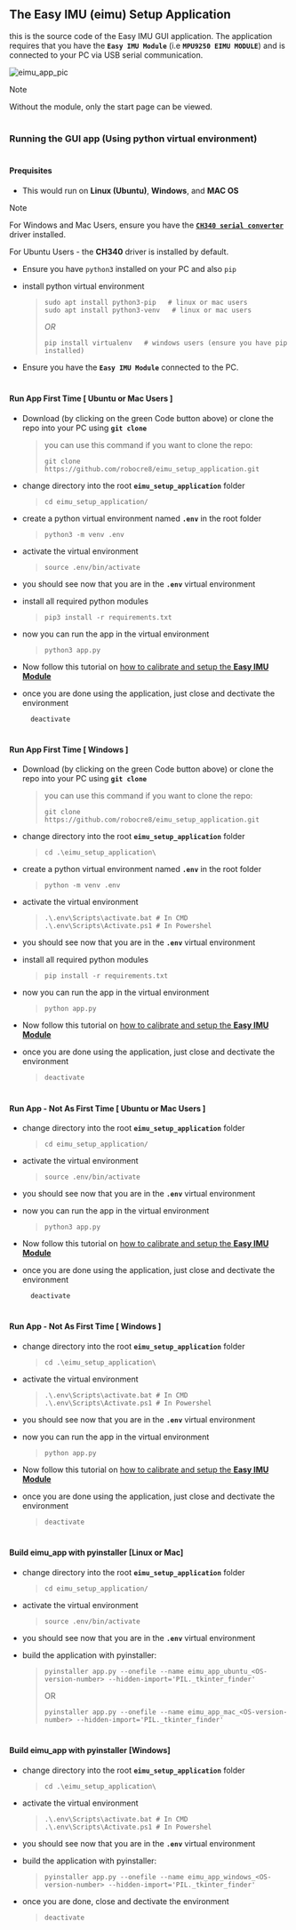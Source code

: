 ## The Easy IMU (eimu) Setup Application
this is the source code of the Easy IMU GUI application. The application requires that you have the **`Easy IMU Module`** (i.e **`MPU9250 EIMU MODULE`**) and is connected to your PC via USB serial communication. 

![eimu_app_pic](https://github.com/user-attachments/assets/49298cc7-6ff2-4856-9e1e-e013d26c66fd)

> [!NOTE]  
> Without the module, only the start page can be viewed.

#

### Running the GUI app (Using python virtual environment)

#

#### Prequisites
- This would run on **Linux (Ubuntu)**, **Windows**, and **MAC OS**

> [!NOTE]  
> For Windows and Mac Users, ensure you have the [**`CH340 serial converter`**](https://sparks.gogo.co.nz/ch340.html?srsltid=AfmBOooJ45evOXTZdp96-_eI1A2xCokPqFyJm0e_Ybx6LOwyY0qJ5Uux) driver installed.
>
> For Ubuntu Users - the **CH340** driver is installed by default.

- Ensure you have `python3` installed on your PC and also `pip`

- install python virtual environment
  > ```shell
  > sudo apt install python3-pip   # linux or mac users
  > sudo apt install python3-venv   # linux or mac users
  > ```
  > *OR*
  > ```shell
  > pip install virtualenv   # windows users (ensure you have pip installed)
  > ```
  
- Ensure you have the **`Easy IMU Module`** connected to the PC.

#

#### Run App First Time [ Ubuntu or Mac Users ]
- Download (by clicking on the green Code button above) or clone the repo into your PC using **`git clone`**
  > you can use this command if you want to clone the repo:
  >
  > ```shell
  > git clone https://github.com/robocre8/eimu_setup_application.git
  > ```

- change directory into the root **`eimu_setup_application`** folder
  > ```shell
  > cd eimu_setup_application/
  > ```

- create a python virtual environment named **`.env`** in the root folder
  > ```shell
  > python3 -m venv .env
  > ```

- activate the virtual environment
  > ```shell
  > source .env/bin/activate
  > ```

- you should see now that you are in the **`.env`** virtual environment

- install all required python modules
  > ```shell
  > pip3 install -r requirements.txt
  > ```

- now you can run the app in the virtual environment
  > ```shell
  > python3 app.py
  > ```

- Now follow this tutorial on [how to calibrate and setup the **Easy IMU Module**](https://robocre8.gitbook.io/robocre8/eimu-tutorials/how-to-calibrate-and-setup-the-eimu)
  
- once you are done using the application, just close and dectivate the environment
  ```shell
    deactivate
  ```

#

#### Run App First Time [ Windows ]
- Download (by clicking on the green Code button above) or clone the repo into your PC using **`git clone`**
  > you can use this command if you want to clone the repo:
  >
  > ```shell
  > git clone https://github.com/robocre8/eimu_setup_application.git
  > ```

- change directory into the root **`eimu_setup_application`** folder
  > ```shell
  > cd .\eimu_setup_application\
  > ```

- create a python virtual environment named **`.env`** in the root folder
  > ```shell
  > python -m venv .env
  > ```

- activate the virtual environment
  > ```shell
  > .\.env\Scripts\activate.bat # In CMD
  > .\.env\Scripts\Activate.ps1 # In Powershel
  > ```

- you should see now that you are in the **`.env`** virtual environment

- install all required python modules
  > ```shell
  > pip install -r requirements.txt
  > ```

- now you can run the app in the virtual environment
  > ```shell
  > python app.py
  > ```

- Now follow this tutorial on [how to calibrate and setup the **Easy IMU Module**](https://robocre8.gitbook.io/robocre8/eimu-tutorials/how-to-calibrate-and-setup-the-eimu)
  
- once you are done using the application, just close and dectivate the environment
  > ```shell
  > deactivate
  > ```
  
#

#### Run App - Not As First Time [ Ubuntu or Mac Users ]
- change directory into the root **`eimu_setup_application`** folder
  > ```shell
  > cd eimu_setup_application/
  > ```

- activate the virtual environment
  > ```shell
  > source .env/bin/activate
  > ```

- you should see now that you are in the **`.env`** virtual environment

- now you can run the app in the virtual environment
  > ```shell
  > python3 app.py
  > ```

- Now follow this tutorial on [how to calibrate and setup the **Easy IMU Module**](https://robocre8.gitbook.io/robocre8/eimu-tutorials/how-to-calibrate-and-setup-the-eimu)
  
- once you are done using the application, just close and dectivate the environment
  ```shell
    deactivate
  ```

#

#### Run App - Not As First Time [ Windows ]

- change directory into the root **`eimu_setup_application`** folder
  > ```shell
  > cd .\eimu_setup_application\
  > ```

- activate the virtual environment
  > ```shell
  > .\.env\Scripts\activate.bat # In CMD
  > .\.env\Scripts\Activate.ps1 # In Powershel
  > ```

- you should see now that you are in the **`.env`** virtual environment

- now you can run the app in the virtual environment
  > ```shell
  > python app.py
  > ```

- Now follow this tutorial on [how to calibrate and setup the **Easy IMU Module**](https://robocre8.gitbook.io/robocre8/eimu-tutorials/how-to-calibrate-and-setup-the-eimu)
  
- once you are done using the application, just close and dectivate the environment
  > ```shell
  > deactivate
  > ```

#

#### Build eimu_app with pyinstaller [Linux or Mac]

- change directory into the root **`eimu_setup_application`** folder
  > ```shell
  > cd eimu_setup_application/
  > ```

- activate the virtual environment
  > ```shell
  > source .env/bin/activate
  > ```

- you should see now that you are in the **`.env`** virtual environment

- build the application with pyinstaller:
  > ```shell
  > pyinstaller app.py --onefile --name eimu_app_ubuntu_<OS-version-number> --hidden-import='PIL._tkinter_finder'
  > ```
  > OR
  > ```shell
  > pyinstaller app.py --onefile --name eimu_app_mac_<OS-version-number> --hidden-import='PIL._tkinter_finder'
  > ```

#

#### Build eimu_app with pyinstaller [Windows]

- change directory into the root **`eimu_setup_application`** folder
  > ```shell
  > cd .\eimu_setup_application\
  > ```

- activate the virtual environment
  > ```shell
  > .\.env\Scripts\activate.bat # In CMD
  > .\.env\Scripts\Activate.ps1 # In Powershel
  > ```

- you should see now that you are in the **`.env`** virtual environment

- build the application with pyinstaller:
  > ```shell
  > pyinstaller app.py --onefile --name eimu_app_windows_<OS-version-number> --hidden-import='PIL._tkinter_finder'
  > ```
  
- once you are done, close and dectivate the environment
  > ```shell
  > deactivate
  > ```
